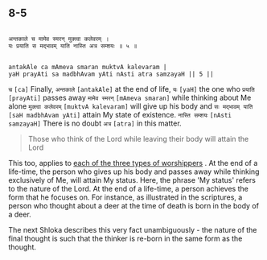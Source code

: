 ## 8-5


```shloka-sa

अन्तकाले च मामेव स्मरन् मुक्त्वा कलेवरम् ।
यः प्रयाति स मद्भावम् याति नास्ति अत्र सम्शयः ॥ ५ ॥

```
```shloka-sa-hk

antakAle ca mAmeva smaran muktvA kalevaram |
yaH prayAti sa madbhAvam yAti nAsti atra samzayaH || 5 ||

```
`च` `[ca]` Finally, `अन्तकाले` `[antakAle]` at the end of life, `यः` `[yaH]` the one who `प्रयाति` `[prayAti]` passes away `मामेव स्मरन्` `[mAmeva smaran]` while thinking about Me alone `मुक्त्वा कलेवरम्` `[muktvA kalevaram]` will give up his body and `सः मद्भावम् याति` `[saH madbhAvam yAti]` attain My state of existence. `नास्ति सम्शयः` `[nAsti samzayaH]` There is no doubt `अत्र` `[atra]` in this matter.


<a name='applnote_135'></a>
> Those who think of the Lord while leaving their body will attain the Lord



This too, applies to 
[each of the three types of worshippers](three_types_of_worshippers)
. At the end of a life-time, the person who gives up his body and passes away while thinking exclusively of Me, will attain My status. Here, the phrase 'My status' refers to the nature of the Lord. At the end of a life-time, a person achieves the form that he focuses on. For instance, as illustrated in the scriptures, a person who thought about a deer at the time of death is born in the body of a deer.

The next Shloka describes this very fact unambiguously - the nature of the final thought is such that the thinker is re-born in the same form as the thought.


